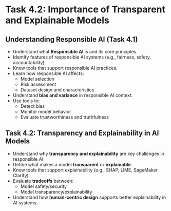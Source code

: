 # Task 4.2: Importance of Transparent and Explainable Models

## Understanding Responsible AI (Task 4.1)
- Understand what **Responsible AI** is and its core principles.
- Identify features of responsible AI systems (e.g., fairness, safety, accountability).
- Know tools that support responsible AI practices.
- Learn how responsible AI affects:
  - Model selection
  - Risk assessment
  - Dataset design and characteristics
- Understand **bias and variance** in responsible AI context.
- Use tools to:
  - Detect bias
  - Monitor model behavior
  - Evaluate trustworthiness and truthfulness

## Task 4.2: Transparency and Explainability in AI Models
- Understand why **transparency and explainability** are key challenges in responsible AI.
- Define what makes a model **transparent** or **explainable**.
- Know tools that support explainability (e.g., SHAP, LIME, SageMaker Clarify).
- Evaluate **tradeoffs** between:
  - Model safety/security
  - Model transparency/explainability
- Understand how **human-centric design** supports better explainability in AI systems.